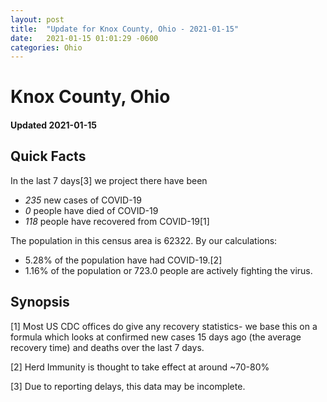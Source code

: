 ```yaml
---
layout: post
title:  "Update for Knox County, Ohio - 2021-01-15"
date:   2021-01-15 01:01:29 -0600
categories: Ohio
---
```


# Knox County, Ohio
#### Updated 2021-01-15

## Quick Facts

In the last 7 days[3] we project there have been
- *235* new cases of COVID-19
- *0* people have died of COVID-19
- *118* people have recovered from COVID-19[1]

The population in this census area is 62322. By our calculations:
- 5.28% of the population have had COVID-19.[2]
- 1.16% of the population or 723.0 people are actively fighting the virus.

## Synopsis




[1] Most US CDC offices do give any recovery statistics- we base this on a formula which looks at confirmed new cases
15 days ago (the average recovery time) and deaths over the last 7 days.

[2] Herd Immunity is thought to take effect at around ~70-80%

[3] Due to reporting delays, this data may be incomplete.
 
    